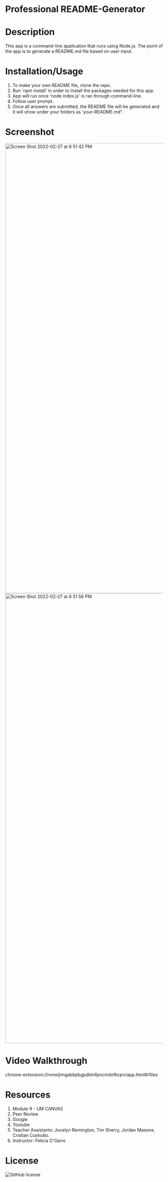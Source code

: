# Professional README-Generator

# Description

This app is a command-line application that runs using Node.js. The point of the app is to generate a README.md file based on user input.

# Installation/Usage

1. To make your own README file, clone the repo.
2. Run 'npm install' in order to install the packages needed for this app.
3. App will run once 'node index.js' is ran through command-line.
4. Follow user prompt.
5. Once all answers are submitted, the README file will be generated and it will show under your folders as 'your-README.md".

# Screenshot

<img width="1440" alt="Screen Shot 2022-02-27 at 6 51 42 PM" src="https://user-images.githubusercontent.com/95050386/155905429-38874d31-2211-43b1-9f7a-a90902bab75c.png">
<img width="1440" alt="Screen Shot 2022-02-27 at 6 51 56 PM" src="https://user-images.githubusercontent.com/95050386/155905445-6f0095b6-9222-464e-8f5c-8cefbb3bb864.png">

# Video Walkthrough

chrome-extension://mmeijimgabbpbgpdklnllpncmdofkcpn/app.html#/files

# Resources

1. Module 9 - UM CANVAS
2. Peer Review
3. Google
4. Youtube
5. Teacher Assistants: Jocelyn Remington, Tim Sherry, Jordan Masone, Cristian Custodio.
6. Instructor: Felicia O'Garro

# License

![GitHub license](https://img.shields.io/badge/license-MIT-blue.svg)
